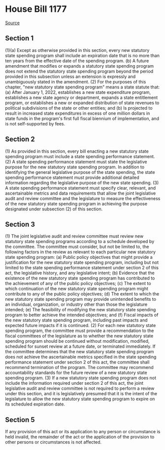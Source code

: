# House Bill 1177

[Source](http://lawfilesext.leg.wa.gov/biennium/2021-22/Xml/Bills/House%20Bills/1177.xml)
## Section 1
(1)(a) Except as otherwise provided in this section, every new statutory state spending program shall include an expiration date that is no more than ten years from the effective date of the spending program.
(b) A future amendment that modifies or expands a statutory state spending program does not extend the statutory state spending program beyond the period provided in this subsection unless an extension is expressly and unambiguously stated in the amendment.
(2) For the purposes of this chapter, "new statutory state spending program" means a state statute that:
(a) After January 1, 2022, establishes a new state expenditure program, establishes a new state agency or department, expands a state entitlement program, or establishes a new or expanded distribution of state revenues to political subdivisions of the state or other entities; and
(b) Is projected to result in increased state expenditures in excess of one million dollars in state funds in the program's first full fiscal biennium of implementation, and is not self-supported by fees.

## Section 2
(1) As provided in this section, every bill enacting a new statutory state spending program must include a state spending performance statement.
(2) A state spending performance statement must state the legislative purpose for the new statutory state spending program. In addition to identifying the general legislative purpose of the state spending, the state spending performance statement must provide additional detailed information regarding the legislative purpose of the new state spending.
(3) A state spending performance statement must specify clear, relevant, and ascertainable metrics and data requirements that allow the joint legislative audit and review committee and the legislature to measure the effectiveness of the new statutory state spending program in achieving the purpose designated under subsection (2) of this section.

## Section 3
(1) The joint legislative audit and review committee must review new statutory state spending programs according to a schedule developed by the committee. The committee must consider, but not be limited to, the following factors in the review as relevant to each particular new statutory state spending program:
(a) Public policy objectives that might provide a justification for the new statutory state spending program, including but not limited to the state spending performance statement under section 2 of this act, the legislative history, and any legislative intent;
(b) Evidence that the existence of the new statutory state spending program has contributed to the achievement of any of the public policy objectives;
(c) The extent to which continuation of the new statutory state spending program might contribute to any of the public policy objectives;
(d) The extent to which the new statutory state spending program may provide unintended benefits to an individual, organization, or industry other than those the legislature intended;
(e) The feasibility of modifying the new statutory state spending program to better achieve the intended objectives; and
(f) Fiscal impacts of the new statutory state spending program, including past impacts and expected future impacts if it is continued.
(2) For each new statutory state spending program, the committee must provide a recommendation to the fiscal committees of the legislature as to whether the new statutory state spending program should be continued without modification, modified, scheduled for sunset review at a future date, or terminated immediately. If the committee determines that the new statutory state spending program does not achieve the ascertainable metrics specified in the state spending performance statement under section 2 of this act, the committee shall recommend termination of the program. The committee may recommend accountability standards for the future review of a new statutory state spending program.
(3) If a new statutory state spending program does not include the information required under section 2 of this act, the joint legislative audit and review committee is not required to perform a review under this section, and it is legislatively presumed that it is the intent of the legislature to allow the new statutory state spending program to expire on its scheduled expiration date.

## Section 5
If any provision of this act or its application to any person or circumstance is held invalid, the remainder of the act or the application of the provision to other persons or circumstances is not affected.
